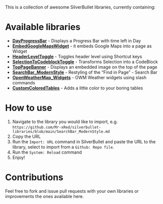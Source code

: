 
  This is a collection of awesome SilverBullet libraries, currently containing:

# Available libraries
* [**DayProgressBar**](https://github.com/Mr-xRed/silverbullet-libraries/blob/main/DayProgressBar.md) - Displays a Progress Bar with time left in Day
* [**EmbedGoogleMapsWidget**](https://github.com/Mr-xRed/silverbullet-libraries/blob/main/EmbedGoogleMapsWidget.md) - it embeds Google Maps into a page as Widget
* [**HeaderLevelToggle**](https://github.com/Mr-xRed/silverbullet-libraries/blob/main/HeaderLevelToggle.md) - Toggles header level using Shortcut keys
* [**SelectionToCodeblockToggle**](https://github.com/Mr-xRed/silverbullet-libraries/blob/main/SelectionToCodeblockToggle.md) - Transforms Selection into a CodeBlock
* [**TopPageBanner**](https://github.com/Mr-xRed/silverbullet-libraries/blob/main/TopPageBanner.md) - Displays an embedded image on the top of the page
* [**SearchBar_ModernStyle**](https://github.com/Mr-xRed/silverbullet-libraries/blob/main/SearchBar_ModernStyle.md) - Restyling of the “Find in Page” - Search Bar
* [**OpenWeatherMap_Widgets**](https://github.com/Mr-xRed/silverbullet-libraries/blob/main/OpenWeatherMap_Widgets.md) - OWM Weather widgets using slash commands
* [**CustomColoredTables**](https://github.com/Mr-xRed/silverbullet-libraries/blob/main/CustomColoredTables.md) - Adds a little color to your boring tables

# How to use
1. Navigate to the library you would like to import, e.g. `https://github.com/Mr-xRed/silverbullet-libraries/blob/main/SearchBar_ModernStyle.md`
2. Copy the URL
3. Run the `Import: URL` command in SilverBullet and paste the URL to the library, select to import from a `Github: Repo file`.
4. Run the `System: Reload` command
5. Enjoy!

# Contributions
Feel free to fork and issue pull requests with your own libraries or improvements the ones available here.
